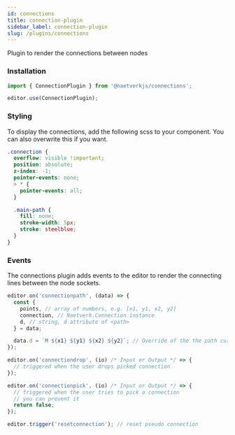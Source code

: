 ```yaml
---
id: connections
title: connection-plugin
sidebar_label: connection-plugin
slug: /plugins/connections
--- 
```


Plugin to render the connections between nodes  

### Installation

```js
import { ConnectionPlugin } from '@naetverkjs/connections';

editor.use(ConnectionPlugin);
```

### Styling
To display the connections, add the following scss to your component. You can also overwrite this if you want. 

```scss
.connection {
  overflow: visible !important;
  position: absolute;
  z-index: -1;
  pointer-events: none;
  > * {
    pointer-events: all;
  }

  .main-path {
    fill: none;
    stroke-width: 5px;
    stroke: steelblue;
  }
}
```

### Events
The connections plugin adds events to the editor to render the connecting lines between the node sockets. 
```js
editor.on('connectionpath', (data) => {
  const {
    points, // array of numbers, e.g. [x1, y1, x2, y2]
    connection, // Naetverk.Connection instance
    d, // string, d attribute of <path>
  } = data;

  data.d = `M ${x1} ${y1} ${x2} ${y2}`; // Override of the the path curve
});
```

```js
editor.on('connectiondrop', (io) /* Input or Output */ => {
  // triggered when the user drops picked connection
});
```

```js
editor.on('connectionpick', (io) /* Input or Output */ => {
  // triggered when the user tries to pick a connection
  // you can prevent it
  return false;
});

editor.trigger('resetconnection'); // reset pseudo connection
```
